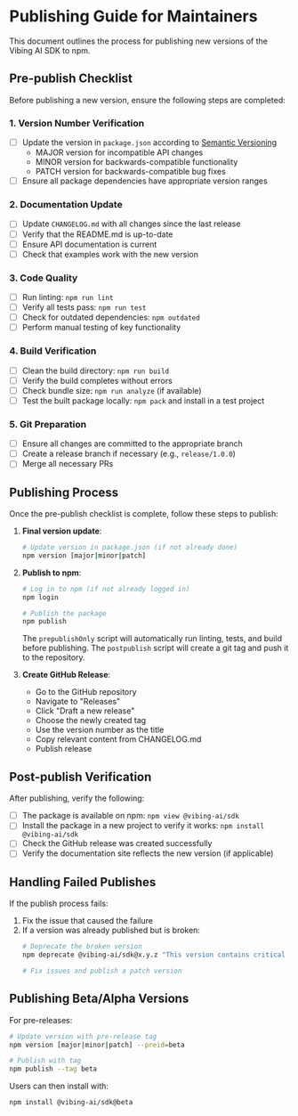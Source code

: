 # Publishing Guide for Maintainers

This document outlines the process for publishing new versions of the Vibing AI SDK to npm.

## Pre-publish Checklist

Before publishing a new version, ensure the following steps are completed:

### 1. Version Number Verification

- [ ] Update the version in `package.json` according to [Semantic Versioning](https://semver.org/)
  - MAJOR version for incompatible API changes
  - MINOR version for backwards-compatible functionality
  - PATCH version for backwards-compatible bug fixes
- [ ] Ensure all package dependencies have appropriate version ranges

### 2. Documentation Update

- [ ] Update `CHANGELOG.md` with all changes since the last release
- [ ] Verify that the README.md is up-to-date
- [ ] Ensure API documentation is current
- [ ] Check that examples work with the new version

### 3. Code Quality

- [ ] Run linting: `npm run lint`
- [ ] Verify all tests pass: `npm run test`
- [ ] Check for outdated dependencies: `npm outdated`
- [ ] Perform manual testing of key functionality

### 4. Build Verification

- [ ] Clean the build directory: `npm run build`
- [ ] Verify the build completes without errors
- [ ] Check bundle size: `npm run analyze` (if available)
- [ ] Test the built package locally: `npm pack` and install in a test project

### 5. Git Preparation

- [ ] Ensure all changes are committed to the appropriate branch
- [ ] Create a release branch if necessary (e.g., `release/1.0.0`)
- [ ] Merge all necessary PRs

## Publishing Process

Once the pre-publish checklist is complete, follow these steps to publish:

1. **Final version update**:
   ```bash
   # Update version in package.json (if not already done)
   npm version [major|minor|patch]
   ```

2. **Publish to npm**:
   ```bash
   # Log in to npm (if not already logged in)
   npm login
   
   # Publish the package
   npm publish
   ```
   
   The `prepublishOnly` script will automatically run linting, tests, and build before publishing.
   The `postpublish` script will create a git tag and push it to the repository.

3. **Create GitHub Release**:
   - Go to the GitHub repository
   - Navigate to "Releases"
   - Click "Draft a new release"
   - Choose the newly created tag
   - Use the version number as the title
   - Copy relevant content from CHANGELOG.md
   - Publish release

## Post-publish Verification

After publishing, verify the following:

- [ ] The package is available on npm: `npm view @vibing-ai/sdk`
- [ ] Install the package in a new project to verify it works: `npm install @vibing-ai/sdk`
- [ ] Check the GitHub release was created successfully
- [ ] Verify the documentation site reflects the new version (if applicable)

## Handling Failed Publishes

If the publish process fails:

1. Fix the issue that caused the failure
2. If a version was already published but is broken:
   ```bash
   # Deprecate the broken version
   npm deprecate @vibing-ai/sdk@x.y.z "This version contains critical issues, please use version x.y.(z+1)"
   
   # Fix issues and publish a patch version
   ```

## Publishing Beta/Alpha Versions

For pre-releases:

```bash
# Update version with pre-release tag
npm version [major|minor|patch] --preid=beta

# Publish with tag
npm publish --tag beta
```

Users can then install with:
```bash
npm install @vibing-ai/sdk@beta
``` 